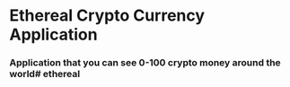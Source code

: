 # Ethereal Crypto Currency Application

### Application that you can see 0-100 crypto money around the world#   e t h e r e a l  
 